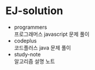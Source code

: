 # EJ-solution
* programmers<br>
프로그래머스 javascript 문제 풀이
* codeplus<br>
코드플러스 java 문제 풀이
* study-note<br>
알고리즘 설명 노트